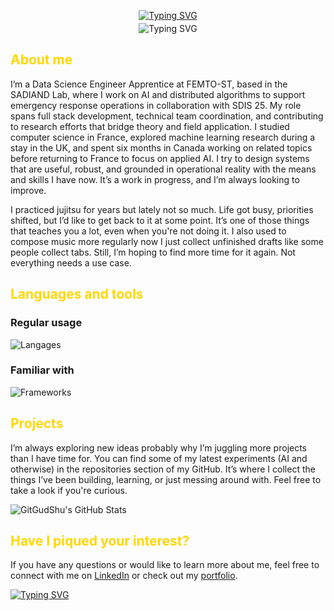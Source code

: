 <p align="center">
    <a href="https://gitgudshu.github.io/"><img src="https://readme-typing-svg.demolab.com?font=Fira+Code&weight=500&size=26&duration=1222&pause=1000&color=FFD700&center=true&vCenter=true&repeat=false&width=435&lines=Thomas+Chu" alt="Typing SVG" /></a>
</p>
<p align="center" style="margin-top: -10px;">
    <img src="https://readme-typing-svg.demolab.com?font=Fira+Code&pause=1000&color=FFD700&center=true&vCenter=false&width=435&lines=Passionate+student+in+Data+Science+;Currently+pursuing+studies+in+AI" alt="Typing SVG" /></a>
</p>


## <font color="#FFD700">**About me**</font>

I’m a Data Science Engineer Apprentice at FEMTO-ST, based in the SADIAND Lab, where I work on AI and distributed algorithms to support emergency response operations in collaboration with SDIS 25. My role spans full stack development, technical team coordination, and contributing to research efforts that bridge theory and field application.
I studied computer science in France, explored machine learning research during a stay in the UK, and spent six months in Canada working on related topics before returning to France to focus on applied AI. I try to design systems that are useful, robust, and grounded in operational reality with the means and skills I have now. It’s a work in progress, and I’m always looking to improve.

I practiced jujitsu for years but lately not so much. Life got busy, priorities shifted, but I’d like to get back to it at some point. It’s one of those things that teaches you a lot, even when you're not doing it.
I also used to compose music more regularly now I just collect unfinished drafts like some people collect tabs. Still, I’m hoping to find more time for it again. Not everything needs a use case.


## <font color="#FFD700">**Languages and tools**</font>

### **Regular usage**

![Langages](https://skillicons.dev/icons?i=github,vscode,py,vuejs,mongo&perline=5)

### **Familiar with**

![Frameworks](https://skillicons.dev/icons?i=php,flask,c,cpp,cs,qt,postgres,gitlab,maven,arduino,raspberrypi,unity,nodejs,mysql,java,js,html,css,angular,elasticsearch&perline=5)

## <font color="#FFD700">**Projects**</font>

I’m always exploring new ideas probably why I’m juggling more projects than I have time for. You can find some of my latest experiments (AI and otherwise) in the repositories section of my GitHub. It’s where I collect the things I’ve been building, learning, or just messing around with. Feel free to take a look if you're curious.

![GitGudShu's GitHub Stats](https://github-readme-stats-gitgudshu.vercel.app/api/?username=GitGudShu&count_private=true&theme=shades-of-purple&showicons=true)
<!-- ![GitGudShu's GitHub Language Stats](https://github-readme-stats-gitgudshu.vercel.app/api/top-langs/?username=GitGudShu&hide=ShaderLab&exclude_repo=AudioMemory&langs_count=8&theme=shades-of-purple&layout=compact) -->

## <font color="#FFD700">**Have I piqued your interest?**</font>

If you have any questions or would like to learn more about me, feel free to connect with me on [LinkedIn](https://www.linkedin.com/in/thomas-chu-259702235/) or check out my [portfolio](https://gitgudshu.github.io/).

<a href="https://git.io/typing-svg"><img src="https://readme-typing-svg.demolab.com?font=Fira+Code&pause=1000&color=FFD700&repeat=true&width=435&lines=Looking+forward+to+working+with+you" alt="Typing SVG" /></a>
